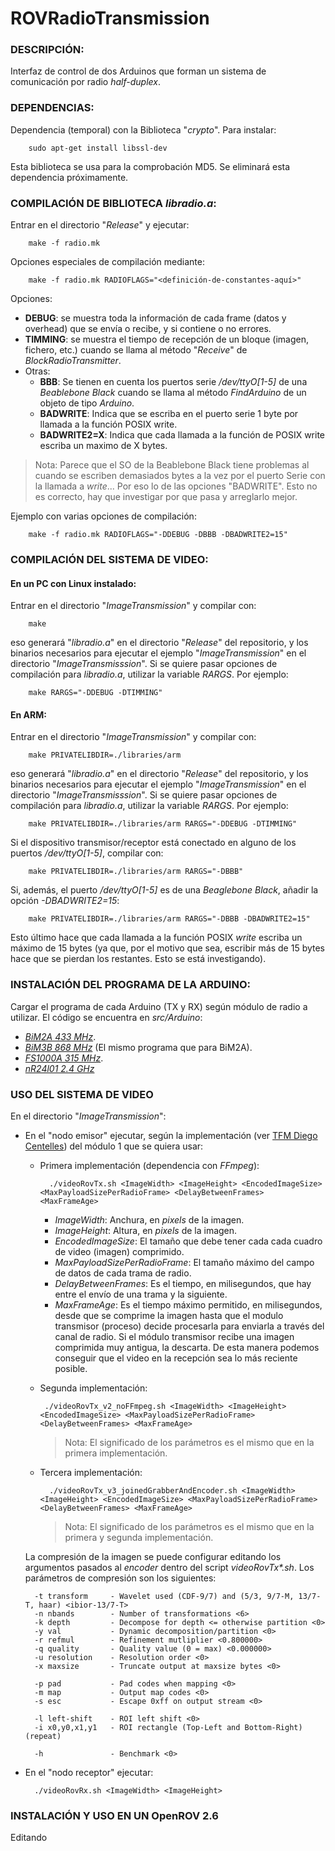# ROVRadioTransmission

### DESCRIPCIÓN:
Interfaz de control de dos Arduinos que forman un sistema de comunicación por radio *half-duplex*.

### DEPENDENCIAS: 
Dependencia (temporal) con la Biblioteca "*crypto*". Para instalar:

		sudo apt-get install libssl-dev 

Esta biblioteca se usa para la comprobación MD5. Se eliminará esta dependencia próximamente.

### COMPILACIÓN DE BIBLIOTECA *libradio.a*:

Entrar en el directorio "*Release*" y ejecutar:  

		make -f radio.mk
        
Opciones especiales de compilación mediante:

		make -f radio.mk RADIOFLAGS="<definición-de-constantes-aquí>"
        
Opciones:
* **DEBUG**: se muestra toda la información de cada frame (datos y overhead) que se envía o recibe, y si contiene
o no errores.
* **TIMMING**: se muestra el tiempo de recepción de un bloque (imagen, fichero, etc.) cuando se llama al método "*Receive*" de *BlockRadioTransmitter*.
* Otras:
	* **BBB**: Se tienen en cuenta los puertos serie */dev/ttyO[1-5]* de una *Beablebone Black* cuando se llama al método *FindArduino* de un objeto de tipo *Arduino*.
	* **BADWRITE**: Indica que se escriba en el puerto serie 1 byte por llamada a la función POSIX write.
	* **BADWRITE2=X**: Indica que cada llamada a la función de POSIX write escriba un maximo de X bytes.
> Nota: Parece que el SO de la Beablebone Black tiene problemas al cuando se escriben demasiados bytes a la vez por el puerto Serie con la llamada a *write*... Por eso lo de las opciones "BADWRITE". Esto no es correcto, hay que investigar por que pasa y arreglarlo mejor.

Ejemplo con varias opciones de compilación:

		make -f radio.mk RADIOFLAGS="-DDEBUG -DBBB -DBADWRITE2=15"


### COMPILACIÓN DEL SISTEMA DE VIDEO:

#### En un PC con Linux instalado:

Entrar en el directorio "*ImageTransmission*" y compilar con: 

		make 
eso generará "*libradio.a*" en el directorio "*Release*" del repositorio, y los binarios necesarios para ejecutar el ejemplo "*ImageTransmission*"
en el directorio "*ImageTransmisssion*". Si se quiere pasar opciones de compilación para *libradio.a*, utilizar la variable *RARGS*. Por ejemplo:

		make RARGS="-DDEBUG -DTIMMING"

#### En ARM:

Entrar en el directorio "*ImageTransmission*" y compilar con: 

		make PRIVATELIBDIR=./libraries/arm
eso generará "*libradio.a*" en el directorio "*Release*" del repositorio, y los binarios necesarios para ejecutar el ejemplo "*ImageTransmission*"
en el directorio "*ImageTransmisssion*". Si se quiere pasar opciones de compilación para *libradio.a*, utilizar la variable *RARGS*. Por ejemplo:

		make PRIVATELIBDIR=./libraries/arm RARGS="-DDEBUG -DTIMMING"
        
Si el dispositivo transmisor/receptor está conectado en alguno de los puertos */dev/ttyO[1-5]*, compilar con:

		make PRIVATELIBDIR=./libraries/arm RARGS="-DBBB"
        
Si, además, el puerto */dev/ttyO[1-5]* es de una *Beaglebone Black*, añadir la opción *-DBADWRITE2=15*:

		make PRIVATELIBDIR=./libraries/arm RARGS="-DBBB -DBADWRITE2=15"
Esto último hace que cada llamada a la función POSIX *write* escriba un máximo de 15 bytes (ya que, por el motivo que sea, escribir más de 15 bytes hace que se pierdan los restantes. Esto se está investigando).
        
      

### INSTALACIÓN DEL PROGRAMA DE LA ARDUINO: 
Cargar el programa de cada Arduino (TX y RX) según módulo de radio a utilizar. El código se encuentra en *src/Arduino*:

* [*BiM2A 433 MHz*](http://www.radiometrix.com/content/bim2a).
* [*BiM3B 868 MHz*](http://www.radiometrix.com/content/bim3b) (El mismo programa que para BiM2A).
* [*FS1000A 315 MHz*](http://www.ananiahelectronics.com/fs100a.gif).
* [*nR24l01 2.4 GHz*](http://elecfreaks.com/store/download/datasheet/rf/rf24l01_PA_LAN/nRF24L01P.PDF)

### USO DEL SISTEMA DE VIDEO

En el directorio "*ImageTransmission*":

* En el "nodo emisor" ejecutar, según la implementación (ver [TFM Diego Centelles](https://drive.google.com/file/d/0ByiyD66UpEnfc3BMVE1abFF1TGM/view?usp=sharing)) del módulo 1 que se quiera usar:

	* Primera implementación (dependencia con *FFmpeg*):
        
       		./videoRovTx.sh <ImageWidth> <ImageHeight> <EncodedImageSize> <MaxPayloadSizePerRadioFrame> <DelayBetweenFrames> <MaxFrameAge>
        * *ImageWidth*: Anchura, en *pixels* de la imagen.
        * *ImageHeight*: Altura, en *pixels* de la imagen.
        * *EncodedImageSize*: El tamaño que debe tener cada cada cuadro de video (imagen) comprimido.
        * *MaxPayloadSizePerRadioFrame*: El tamaño máximo del campo de datos de cada trama de radio.
        * *DelayBetweenFrames*: Es el tiempo, en milisegundos, que hay entre el envío de una trama y la siguiente.
		* *MaxFrameAge*: Es el tiempo máximo permitido, en milisegundos, desde que se comprime la imagen hasta que el modulo transmisor (proceso) decide procesarla para enviarla a través del canal de radio. Si el módulo transmisor recibe una imagen comprimida muy antigua, la descarta. De esta manera podemos conseguir que el video en la recepción sea lo más reciente posible.
		
     * Segunda implementación:
    
    		./videoRovTx_v2_noFFmpeg.sh <ImageWidth> <ImageHeight> <EncodedImageSize> <MaxPayloadSizePerRadioFrame> <DelayBetweenFrames> <MaxFrameAge>
        >  Nota: El significado de los parámetros es el mismo que en la primera implementación.	

	* Tercera implementación:

			./videoRovTx_v3_joinedGrabberAndEncoder.sh <ImageWidth> <ImageHeight> <EncodedImageSize> <MaxPayloadSizePerRadioFrame> <DelayBetweenFrames> <MaxFrameAge>
         >  Nota: El significado de los parámetros es el mismo que en la primera y segunda implementación.	

	La compresión de la imagen se puede configurar editando los argumentos pasados al *encoder* dentro del script *videoRovTx\*.sh*. Los parámetros de compresión son los siguientes:

        -t transform     - Wavelet used (CDF-9/7) and (5/3, 9/7-M, 13/7-T, haar) <ibior-13/7-T>
        -n nbands        - Number of transformations <6>
        -k depth         - Decompose for depth <= otherwise partition <0>
        -y val           - Dynamic decomposition/partition <0>
        -r refmul        - Refinement mutliplier <0.800000>
        -q quality       - Quality value (0 = max) <0.000000>
        -u resolution    - Resolution order <0>
        -x maxsize       - Truncate output at maxsize bytes <0>

        -p pad           - Pad codes when mapping <0>
        -m map           - Output map codes <0>
        -s esc           - Escape 0xff on output stream <0>

        -l left-shift    - ROI left shift <0>
        -i x0,y0,x1,y1   - ROI rectangle (Top-Left and Bottom-Right) (repeat)

        -h               - Benchmark <0>

* En el "nodo receptor" ejecutar:

	    ./videoRovRx.sh <ImageWidth> <ImageHeight>

### INSTALACIÓN Y USO EN UN OpenROV 2.6

Editando
